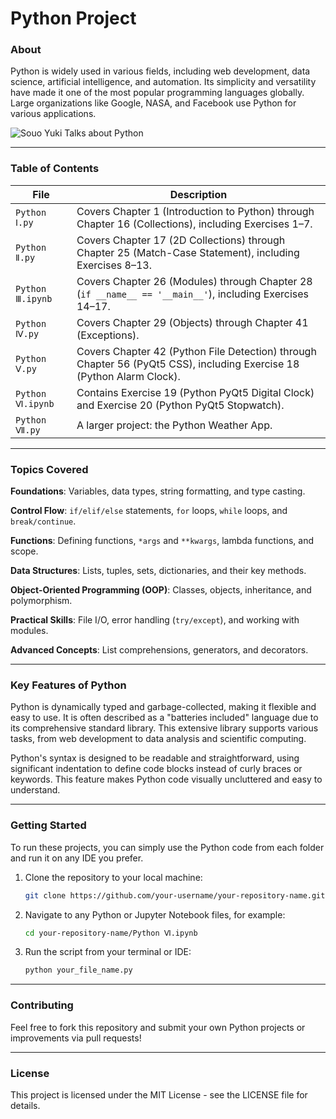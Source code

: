 # Python Project
### About
Python is widely used in various fields, including web development, data science, artificial intelligence, and automation. Its simplicity and versatility have made it one of the most popular programming languages globally. Large organizations like Google, NASA, and Facebook use Python for various applications.

<img src="https://tenor.com/en-GB/view/suou-yuki-roshidere-sister-suou-yuki-gif-4539693872069386578.gif" alt="Souo Yuki Talks about Python"/>
<hr>

### Table of Contents
| File | Description |
|------------------|-------------|
| `Python Ⅰ.py` | Covers Chapter 1 (Introduction to Python) through Chapter 16 (Collections), including Exercises 1–7. |
| `Python Ⅱ.py` | Covers Chapter 17 (2D Collections) through Chapter 25 (Match-Case Statement), including Exercises 8–13. |
| `Python Ⅲ.ipynb` | Covers Chapter 26 (Modules) through Chapter 28 (`if __name__ == '__main__'`), including Exercises 14–17. |
| `Python Ⅳ.py` | Covers Chapter 29 (Objects) through Chapter 41 (Exceptions). |
| `Python Ⅴ.py` | Covers Chapter 42 (Python File Detection) through Chapter 56 (PyQt5 CSS), including Exercise 18 (Python Alarm Clock). |
| `Python Ⅵ.ipynb` | Contains Exercise 19 (Python PyQt5 Digital Clock) and Exercise 20 (Python PyQt5 Stopwatch). |
| `Python Ⅶ.py` | A larger project: the Python Weather App. |
<hr>

### Topics Covered
__Foundations__: Variables, data types, string formatting, and type casting.

__Control Flow__: `if/elif/else` statements, `for` loops, `while` loops, and `break/continue`.

__Functions__: Defining functions, `*args` and `**kwargs`, lambda functions, and scope.

__Data Structures__: Lists, tuples, sets, dictionaries, and their key methods.

__Object-Oriented Programming (OOP)__: Classes, objects, inheritance, and polymorphism.

__Practical Skills__: File I/O, error handling (`try/except`), and working with modules.

__Advanced Concepts__: List comprehensions, generators, and decorators.
<hr>

### Key Features of Python
Python is dynamically typed and garbage-collected, making it flexible and easy to use. It is often described as a "batteries included" language due to its comprehensive standard library. This extensive library supports various tasks, from web development to data analysis and scientific computing.

Python's syntax is designed to be readable and straightforward, using significant indentation to define code blocks instead of curly braces or keywords. This feature makes Python code visually uncluttered and easy to understand.
<hr>

### Getting Started
To run these projects, you can simply use the Python code from each folder and run it on any IDE you prefer.

1. Clone the repository to your local machine:

   ```bash
   git clone https://github.com/your-username/your-repository-name.git

2. Navigate to any Python or Jupyter Notebook files, for example:

   ```bash
   cd your-repository-name/Python Ⅵ.ipynb

3. Run the script from your terminal or IDE:

   ```bash
   python your_file_name.py
<hr>

### Contributing
Feel free to fork this repository and submit your own Python projects or improvements via pull requests!
<hr>

### License
This project is licensed under the MIT License - see the LICENSE file for details.
